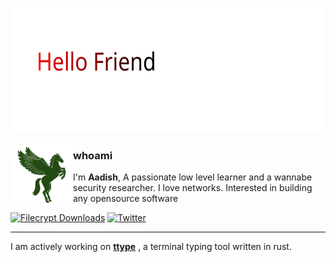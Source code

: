 <p align="left">
    <picture>
      <source media="(prefers-color-scheme: dark)" srcset="resources/hello_friend_dark.svg">
      <source media="(prefers-color-scheme: light)" srcset="resources/hellofriend.svg">
      <img alt="Flickering" src="resources/hellofriend.svg" width="600" height="200" style="max-width: 100%;">
    </picture>
</p>

<picture>
  <source media="(prefers-color-scheme: dark)" srcset="resources/pegasus.svg">
  <source media="(prefers-color-scheme: light)" srcset="resources/pegasus_light.svg">
  <img align="left" alt="Pegasus" src="resources/pegasus_light.svg" width="100" height="100" style="max-width: 100%;">
</picture>

### whoami

I'm **Aadish**, A passionate low level learner and a wannabe security researcher. I love networks. Interested in building any opensource software

[![Filecrypt Downloads](https://img.shields.io/github/downloads/Aavtic/Filecrypt/total)](https://github.com/aavtic/filecrypt) [![Twitter](https://img.shields.io/twitter/url?url=https%3A%2F%2Ftwitter.com%2FAavtic)](https://twitter.com/Aavtic)

---


I am actively working on [**ttype**](https://github.com/aavtic/ttype) , a terminal typing tool written in rust.
